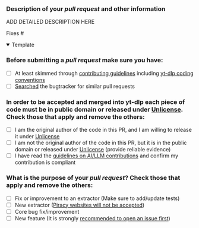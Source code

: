 <!--
    **IMPORTANT**: PRs without the template will be CLOSED
    
    Due to the high volume of pull requests, it may be a while before your PR is reviewed.
    Please try to keep your pull request focused on a single bugfix or new feature.
    Pull requests with a vast scope and/or very large diff will take much longer to review.
    It is recommended for new contributors to stick to smaller pull requests, so you can receive much more immediate feedback as you familiarize yourself with the codebase.

    PLEASE AVOID FORCE-PUSHING after opening a PR, as it makes reviewing more difficult.
-->

### Description of your *pull request* and other information

ADD DETAILED DESCRIPTION HERE

Fixes #


<details open><summary>Template</summary> <!-- OPEN is intentional -->

<!--
    # PLEASE FOLLOW THE GUIDE BELOW

    - You will be asked some questions, please read them **carefully** and answer honestly
    - Put an `x` into all the boxes `[ ]` relevant to your *pull request* (like [x])
    - Use *Preview* tab to see what your *pull request* will actually look like
-->

### Before submitting a *pull request* make sure you have:
- [ ] At least skimmed through [contributing guidelines](https://github.com/yt-dlp/yt-dlp/blob/master/CONTRIBUTING.md#developer-instructions) including [yt-dlp coding conventions](https://github.com/yt-dlp/yt-dlp/blob/master/CONTRIBUTING.md#yt-dlp-coding-conventions)
- [ ] [Searched](https://github.com/yt-dlp/yt-dlp/search?q=is%3Apr&type=Issues) the bugtracker for similar pull requests

### In order to be accepted and merged into yt-dlp each piece of code must be in public domain or released under [Unlicense](http://unlicense.org/). Check those that apply and remove the others:
- [ ] I am the original author of the code in this PR, and I am willing to release it under [Unlicense](http://unlicense.org/)
- [ ] I am not the original author of the code in this PR, but it is in the public domain or released under [Unlicense](http://unlicense.org/) (provide reliable evidence)
- [ ] I have read the [guidelines on AI/LLM contributions](https://github.com/yt-dlp/yt-dlp/blob/master/CONTRIBUTING.md#use-of-ai-tools-and-llms) and confirm my contribution is compliant

### What is the purpose of your *pull request*? Check those that apply and remove the others:
- [ ] Fix or improvement to an extractor (Make sure to add/update tests)
- [ ] New extractor ([Piracy websites will not be accepted](https://github.com/yt-dlp/yt-dlp/blob/master/CONTRIBUTING.md#is-the-website-primarily-used-for-piracy))
- [ ] Core bug fix/improvement
- [ ] New feature (It is strongly [recommended to open an issue first](https://github.com/yt-dlp/yt-dlp/blob/master/CONTRIBUTING.md#adding-new-feature-or-making-overarching-changes))

</details>
